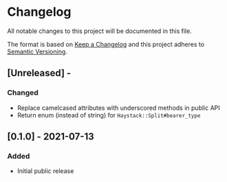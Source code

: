 # Changelog

All notable changes to this project will be documented in this file.

The format is based on [Keep a Changelog](http://keepachangelog.com/en/1.0.0/)
and this project adheres to [Semantic Versioning](http://semver.org/spec/v2.0.0.html).

## [Unreleased] - 

### Changed
- Replace camelcased attributes with underscored methods in public API
- Return enum (instead of string) for `Haystack::Split#bearer_type`

## [0.1.0] - 2021-07-13

### Added
- Initial public release
